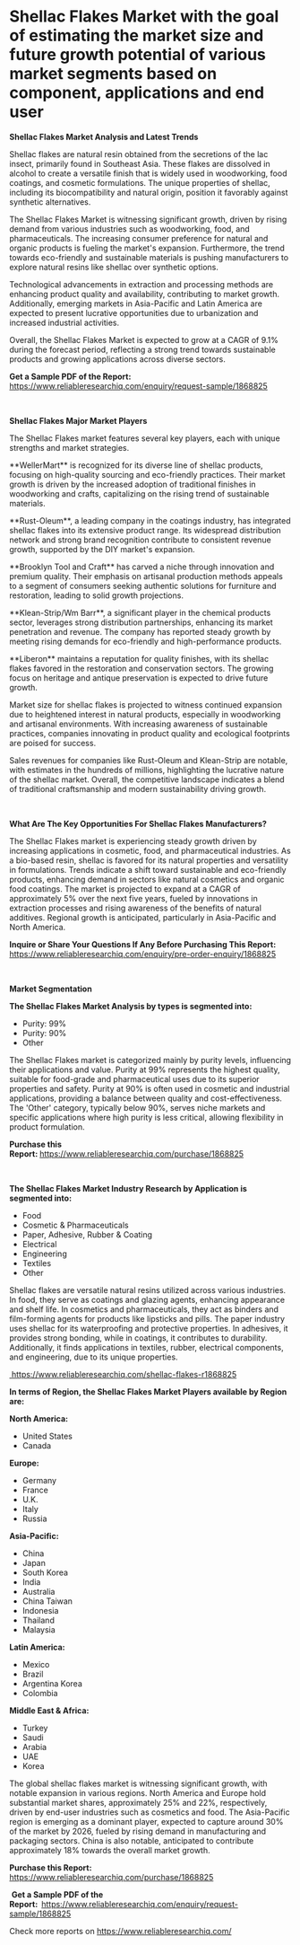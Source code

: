 <p><h1>Shellac Flakes Market with the goal of estimating the market size and future growth potential of various market segments based on component, applications and end user</h1></p><p><strong>Shellac Flakes Market Analysis and Latest Trends</strong></p>
<p><p>Shellac flakes are natural resin obtained from the secretions of the lac insect, primarily found in Southeast Asia. These flakes are dissolved in alcohol to create a versatile finish that is widely used in woodworking, food coatings, and cosmetic formulations. The unique properties of shellac, including its biocompatibility and natural origin, position it favorably against synthetic alternatives.</p><p>The Shellac Flakes Market is witnessing significant growth, driven by rising demand from various industries such as woodworking, food, and pharmaceuticals. The increasing consumer preference for natural and organic products is fueling the market's expansion. Furthermore, the trend towards eco-friendly and sustainable materials is pushing manufacturers to explore natural resins like shellac over synthetic options.</p><p>Technological advancements in extraction and processing methods are enhancing product quality and availability, contributing to market growth. Additionally, emerging markets in Asia-Pacific and Latin America are expected to present lucrative opportunities due to urbanization and increased industrial activities.</p><p>Overall, the Shellac Flakes Market is expected to grow at a CAGR of 9.1% during the forecast period, reflecting a strong trend towards sustainable products and growing applications across diverse sectors.</p></p>
<p><strong>Get a Sample PDF of the Report:&nbsp;</strong> <a href="https://www.reliableresearchiq.com/enquiry/request-sample/1868825?utm_campaign=1170&utm_medium=2&utm_source=Github&utm_content=ia&utm_term=31012025&utm_id=shellac-flakes">https://www.reliableresearchiq.com/enquiry/request-sample/1868825</a></p>
<p>&nbsp;</p>
<p><strong>Shellac Flakes Major Market Players</strong></p>
<p><p>The Shellac Flakes market features several key players, each with unique strengths and market strategies. </p><p>**WellerMart** is recognized for its diverse line of shellac products, focusing on high-quality sourcing and eco-friendly practices. Their market growth is driven by the increased adoption of traditional finishes in woodworking and crafts, capitalizing on the rising trend of sustainable materials. </p><p>**Rust-Oleum**, a leading company in the coatings industry, has integrated shellac flakes into its extensive product range. Its widespread distribution network and strong brand recognition contribute to consistent revenue growth, supported by the DIY market's expansion. </p><p>**Brooklyn Tool and Craft** has carved a niche through innovation and premium quality. Their emphasis on artisanal production methods appeals to a segment of consumers seeking authentic solutions for furniture and restoration, leading to solid growth projections.</p><p>**Klean-Strip/Wm Barr**, a significant player in the chemical products sector, leverages strong distribution partnerships, enhancing its market penetration and revenue. The company has reported steady growth by meeting rising demands for eco-friendly and high-performance products.</p><p>**Liberon** maintains a reputation for quality finishes, with its shellac flakes favored in the restoration and conservation sectors. The growing focus on heritage and antique preservation is expected to drive future growth.</p><p>Market size for shellac flakes is projected to witness continued expansion due to heightened interest in natural products, especially in woodworking and artisanal environments. With increasing awareness of sustainable practices, companies innovating in product quality and ecological footprints are poised for success.</p><p>Sales revenues for companies like Rust-Oleum and Klean-Strip are notable, with estimates in the hundreds of millions, highlighting the lucrative nature of the shellac market. Overall, the competitive landscape indicates a blend of traditional craftsmanship and modern sustainability driving growth.</p></p>
<p>&nbsp;</p>
<p><strong>What Are The Key Opportunities For Shellac Flakes Manufacturers?</strong></p>
<p><p>The Shellac Flakes market is experiencing steady growth driven by increasing applications in cosmetic, food, and pharmaceutical industries. As a bio-based resin, shellac is favored for its natural properties and versatility in formulations. Trends indicate a shift toward sustainable and eco-friendly products, enhancing demand in sectors like natural cosmetics and organic food coatings. The market is projected to expand at a CAGR of approximately 5% over the next five years, fueled by innovations in extraction processes and rising awareness of the benefits of natural additives. Regional growth is anticipated, particularly in Asia-Pacific and North America.</p></p>
<p><strong>Inquire or Share Your Questions If Any Before Purchasing This Report:</strong> <a href="https://www.reliableresearchiq.com/enquiry/pre-order-enquiry/1868825?utm_campaign=1170&utm_medium=2&utm_source=Github&utm_content=ia&utm_term=31012025&utm_id=shellac-flakes">https://www.reliableresearchiq.com/enquiry/pre-order-enquiry/1868825</a></p>
<p>&nbsp;</p>
<p><strong>Market Segmentation</strong></p>
<p><strong>The Shellac Flakes Market Analysis by types is segmented into:</strong></p>
<p><ul><li>Purity: 99%</li><li>Purity: 90%</li><li>Other</li></ul></p>
<p><p>The Shellac Flakes market is categorized mainly by purity levels, influencing their applications and value. Purity at 99% represents the highest quality, suitable for food-grade and pharmaceutical uses due to its superior properties and safety. Purity at 90% is often used in cosmetic and industrial applications, providing a balance between quality and cost-effectiveness. The 'Other' category, typically below 90%, serves niche markets and specific applications where high purity is less critical, allowing flexibility in product formulation.</p></p>
<p><strong>Purchase this Report:&nbsp;</strong><a href="https://www.reliableresearchiq.com/purchase/1868825?utm_campaign=1170&utm_medium=2&utm_source=Github&utm_content=ia&utm_term=31012025&utm_id=shellac-flakes">https://www.reliableresearchiq.com/purchase/1868825</a></p>
<p>&nbsp;</p>
<p><strong>The Shellac Flakes Market Industry Research by Application is segmented into:</strong></p>
<p><ul><li>Food</li><li>Cosmetic & Pharmaceuticals</li><li>Paper, Adhesive, Rubber & Coating</li><li>Electrical</li><li>Engineering</li><li>Textiles</li><li>Other</li></ul></p>
<p><p>Shellac flakes are versatile natural resins utilized across various industries. In food, they serve as coatings and glazing agents, enhancing appearance and shelf life. In cosmetics and pharmaceuticals, they act as binders and film-forming agents for products like lipsticks and pills. The paper industry uses shellac for its waterproofing and protective properties. In adhesives, it provides strong bonding, while in coatings, it contributes to durability. Additionally, it finds applications in textiles, rubber, electrical components, and engineering, due to its unique properties.</p></p>
<p><a href="https://www.reliableresearchiq.com/shellac-flakes-r1868825?utm_campaign=1170&utm_medium=2&utm_source=Github&utm_content=ia&utm_term=31012025&utm_id=shellac-flakes">&nbsp;https://www.reliableresearchiq.com/shellac-flakes-r1868825</a></p>
<p><strong>In terms of Region, the Shellac Flakes Market Players available by Region are:</strong></p>
<p>
    <p> <strong> North America: </strong>
        <ul>
            <li>United States</li>
            <li>Canada</li>
        </ul>
        </p> 
    <p> <strong> Europe: </strong>
        <ul>
            <li>Germany</li>
            <li>France</li>
            <li>U.K.</li>
            <li>Italy</li>
            <li>Russia</li>
        </ul>
        </p> 
    <p> <strong> Asia-Pacific: </strong>
        <ul>
            <li>China</li>
            <li>Japan</li>
            <li>South Korea</li>
            <li>India</li>
            <li>Australia</li>
            <li>China Taiwan</li>
            <li>Indonesia</li>
            <li>Thailand</li>
            <li>Malaysia</li>
        </ul>
        </p> 
    <p> <strong> Latin America: </strong>
        <ul>
            <li>Mexico</li>
            <li>Brazil</li>
            <li>Argentina Korea</li>
            <li>Colombia</li>
        </ul>
        </p> 
    <p> <strong> Middle East & Africa: </strong>
        <ul>
            <li>Turkey</li>
            <li>Saudi</li>
            <li>Arabia</li>
            <li>UAE</li>
            <li>Korea</li>
        </ul>
    </p>
    </p>
<p><p>The global shellac flakes market is witnessing significant growth, with notable expansion in various regions. North America and Europe hold substantial market shares, approximately 25% and 22%, respectively, driven by end-user industries such as cosmetics and food. The Asia-Pacific region is emerging as a dominant player, expected to capture around 30% of the market by 2026, fueled by rising demand in manufacturing and packaging sectors. China is also notable, anticipated to contribute approximately 18% towards the overall market growth.</p></p>
<p><strong>Purchase this Report: </strong><a href="https://www.reliableresearchiq.com/purchase/1868825?utm_campaign=1170&utm_medium=2&utm_source=Github&utm_content=ia&utm_term=31012025&utm_id=shellac-flakes">https://www.reliableresearchiq.com/purchase/1868825</a></p>
<p>&nbsp;<strong>Get a Sample PDF of the Report:&nbsp;&nbsp;</strong><a href="https://www.reliableresearchiq.com/enquiry/request-sample/1868825?utm_campaign=1170&utm_medium=2&utm_source=Github&utm_content=ia&utm_term=31012025&utm_id=shellac-flakes">https://www.reliableresearchiq.com/enquiry/request-sample/1868825</a></p>
<p><strong></strong></p>
<p>Check more reports on <a href="https://www.reliableresearchiq.com/?utm_campaign=1170&utm_medium=2&utm_source=Github&utm_content=ia&utm_term=31012025&utm_id=shellac-flakes">https://www.reliableresearchiq.com/</a></p>